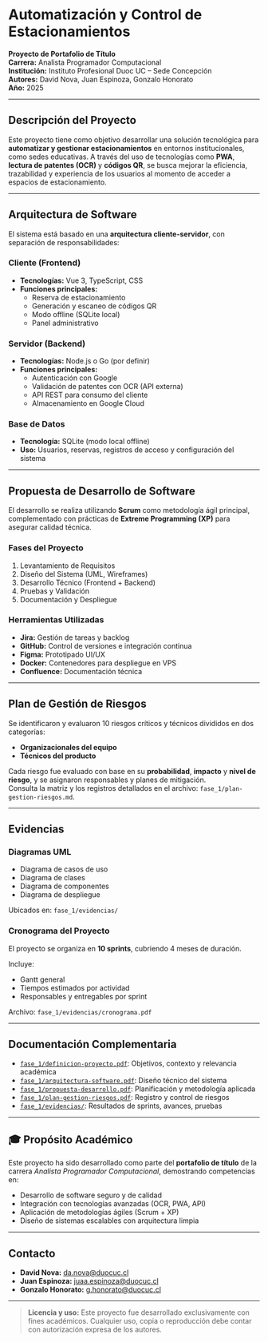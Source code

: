 #  Automatización y Control de Estacionamientos

**Proyecto de Portafolio de Título**  
**Carrera:** Analista Programador Computacional  
**Institución:** Instituto Profesional Duoc UC – Sede Concepción  
**Autores:** David Nova, Juan Espinoza, Gonzalo Honorato  
**Año:** 2025

---

## Descripción del Proyecto

Este proyecto tiene como objetivo desarrollar una solución tecnológica para **automatizar y gestionar estacionamientos** en entornos institucionales, como sedes educativas. A través del uso de tecnologías como **PWA**, **lectura de patentes (OCR)** y **códigos QR**, se busca mejorar la eficiencia, trazabilidad y experiencia de los usuarios al momento de acceder a espacios de estacionamiento.

---

## Arquitectura de Software

El sistema está basado en una **arquitectura cliente-servidor**, con separación de responsabilidades:

### Cliente (Frontend)
- **Tecnologías:** Vue 3, TypeScript, CSS
- **Funciones principales:**
  - Reserva de estacionamiento
  - Generación y escaneo de códigos QR
  - Modo offline (SQLite local)
  - Panel administrativo

### Servidor (Backend)
- **Tecnologías:** Node.js o Go (por definir)
- **Funciones principales:**
  - Autenticación con Google
  - Validación de patentes con OCR (API externa)
  - API REST para consumo del cliente
  - Almacenamiento en Google Cloud

### Base de Datos
- **Tecnología:** SQLite (modo local offline)
- **Uso:** Usuarios, reservas, registros de acceso y configuración del sistema

---

## Propuesta de Desarrollo de Software

El desarrollo se realiza utilizando **Scrum** como metodología ágil principal, complementado con prácticas de **Extreme Programming (XP)** para asegurar calidad técnica.

### Fases del Proyecto
1. Levantamiento de Requisitos
2. Diseño del Sistema (UML, Wireframes)
3. Desarrollo Técnico (Frontend + Backend)
4. Pruebas y Validación
5. Documentación y Despliegue

### Herramientas Utilizadas
- **Jira:** Gestión de tareas y backlog
- **GitHub:** Control de versiones e integración continua
- **Figma:** Prototipado UI/UX
- **Docker:** Contenedores para despliegue en VPS
- **Confluence:** Documentación técnica

---

## Plan de Gestión de Riesgos

Se identificaron y evaluaron 10 riesgos críticos y técnicos divididos en dos categorías:

- **Organizacionales del equipo**
- **Técnicos del producto**

Cada riesgo fue evaluado con base en su **probabilidad**, **impacto** y **nivel de riesgo**, y se asignaron responsables y planes de mitigación.  
Consulta la matriz y los registros detallados en el archivo: `fase_1/plan-gestion-riesgos.md`.

---

## Evidencias

### Diagramas UML
- Diagrama de casos de uso
- Diagrama de clases
- Diagrama de componentes
- Diagrama de despliegue

Ubicados en: `fase_1/evidencias/`

### Cronograma del Proyecto
El proyecto se organiza en **10 sprints**, cubriendo 4 meses de duración.

Incluye:
- Gantt general
- Tiempos estimados por actividad
- Responsables y entregables por sprint

Archivo: `fase_1/evidencias/cronograma.pdf`

---

## Documentación Complementaria

- [`fase_1/definicion-proyecto.pdf`](./fase_1/definicion_proyecto_de_software.pdf): Objetivos, contexto y relevancia académica
- [`fase_1/arquitectura-software.pdf`](./fase_1/arquitectura_de_software.pdf): Diseño técnico del sistema
- [`fase_1/propuesta-desarrollo.pdf`](./fase_1/propuesta_desarrollo_de_software.pdf): Planificación y metodología aplicada
- [`fase_1/plan-gestion-riesgos.pdf`](./fase_1/plan_de_gestion_de_riesgos.pdf): Registro y control de riesgos
- [`fase_1/evidencias/`](./fase_1/evidencias/): Resultados de sprints, avances, pruebas

---

## 🎓 Propósito Académico

Este proyecto ha sido desarrollado como parte del **portafolio de título** de la carrera *Analista Programador Computacional*, demostrando competencias en:

- Desarrollo de software seguro y de calidad
- Integración con tecnologías avanzadas (OCR, PWA, API)
- Aplicación de metodologías ágiles (Scrum + XP)
- Diseño de sistemas escalables con arquitectura limpia

---

## Contacto

- **David Nova:** da.nova@duocuc.cl  
- **Juan Espinoza:** juaa.espinoza@duocuc.cl  
- **Gonzalo Honorato:** g.honorato@duocuc.cl

---

> **Licencia y uso:** Este proyecto fue desarrollado exclusivamente con fines académicos. Cualquier uso, copia o reproducción debe contar con autorización expresa de los autores.

